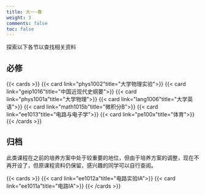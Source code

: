 ```yaml
---
title: 大一·春
weight: 3
comments: false
toc: false
---
```

探索以下各节以查找相关资料
## 必修
<!--more-->
{{< cards >}}
{{< card link="phys1002"title="大学物理实验">}}
{{< card link="geip1016"title="中国近现代史纲要">}}
{{< card link="phys1001a"title="大学物理">}}
{{< card link="lang1006"title="大学英语">}}
{{< card link="math1015b"title="微积分B">}}
{{< card link="ee1013"title="电路与电子学">}}
{{< card link="pe100x"title="体育">}}
{{< /cards >}}
## 归档
此类课程在之前的培养方案中处于较重要的地位，但由于培养方案的调整，现在不再开设了，但原课程资料仍保留，感兴趣的同学可以自行查阅。
<!--more-->
{{< cards >}}
{{< card link="ee1012a"title="电路实验IA">}}
{{< card link="ee1011a"title="电路IA">}}
{{< /cards >}}
